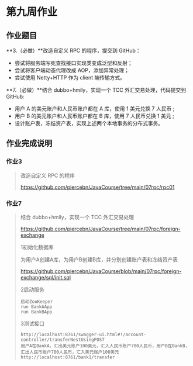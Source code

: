 # 第九周作业

## 作业题目

**3.（必做）**改造自定义 RPC 的程序，提交到 GitHub：

- 尝试将服务端写死查找接口实现类变成泛型和反射；
- 尝试将客户端动态代理改成 AOP，添加异常处理；
- 尝试使用 Netty+HTTP 作为 client 端传输方式。

**7.（必做）**结合 dubbo+hmily，实现一个 TCC 外汇交易处理，代码提交到 GitHub:

- 用户 A 的美元账户和人民币账户都在 A 库，使用 1 美元兑换 7 人民币 ;
- 用户 B 的美元账户和人民币账户都在 B 库，使用 7 人民币兑换 1 美元 ;
- 设计账户表，冻结资产表，实现上述两个本地事务的分布式事务。

## 作业完成说明

### 作业3

> 改造自定义 RPC 的程序
>
> https://github.com/piercebn/JavaCourse/tree/main/07rpc/rpc01



### 作业7

> 结合 dubbo+hmily，实现一个 TCC 外汇交易处理
>
> https://github.com/piercebn/JavaCourse/tree/main/07rpc/foreign-exchange
>
> 1初始化数据库
>
> 为用户A创建A库，为用户B创建B库，并分别创建账户表和冻结资产表
>
> https://github.com/piercebn/JavaCourse/blob/main/07rpc/foreign-exchange/sql/init.sql
>
> 2启动服务
>
> ```
> 启动ZooKeeper
> run BankAApp
> run BankBApp
> ```
>
> 3测试接口
>
> ```
> http://localhost:8761/swagger-ui.html#!/account-controller/transferNestUsingPOST
> 用户A在BankA，汇出美元账户100美元，汇入人民币账户700人民币，用户B在BankB，汇出人民币账户700人民币，汇入美元账户100美元
> http://localhost:8761/bank1/transfer
> ```
>





